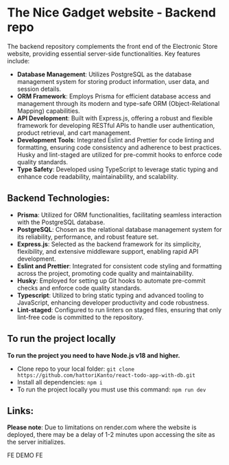 # The Nice Gadget website - Backend repo

The backend repository complements the front end of the Electronic Store website, providing essential server-side functionalities. Key features include:

- **Database Management**: Utilizes PostgreSQL as the database management system for storing product information, user data, and session details.
- **ORM Framework**: Employs Prisma for efficient database access and management through its modern and type-safe ORM (Object-Relational Mapping) capabilities.
- **API Development**: Built with Express.js, offering a robust and flexible framework for developing RESTful APIs to handle user authentication, product retrieval, and cart management.
- **Development Tools**: Integrated Eslint and Prettier for code linting and formatting, ensuring code consistency and adherence to best practices. Husky and lint-staged are utilized for pre-commit hooks to enforce code quality standards.
- **Type Safety**: Developed using TypeScript to leverage static typing and enhance code readability, maintainability, and scalability.

## Backend Technologies:

- **Prisma**: Utilized for ORM functionalities, facilitating seamless interaction with the PostgreSQL database.
- **PostgreSQL**: Chosen as the relational database management system for its reliability, performance, and robust feature set.
- **Express.js**: Selected as the backend framework for its simplicity, flexibility, and extensive middleware support, enabling rapid API development.
- **Eslint and Prettier**: Integrated for consistent code styling and formatting across the project, promoting code quality and maintainability.
- **Husky**: Employed for setting up Git hooks to automate pre-commit checks and enforce code quality standards.
- **Typescript**: Utilized to bring static typing and advanced tooling to JavaScript, enhancing developer productivity and code robustness.
- **Lint-staged**: Configured to run linters on staged files, ensuring that only lint-free code is committed to the repository.

## To run the project locally

**To run the project you need to have Node.js v18 and higher.**

- Clone repo to your local folder: `git clone https://github.com/hattoriKanto/react-todo-app-with-db.git`
- Install all dependencies: `npm i`
- To run the project locally you must use this command: `npm run dev`

## Links:

**Please note**: Due to limitations on render.com where the website is deployed, there may be a delay of 1-2 minutes upon accessing the site as the server initializes.

FE
DEMO FE

